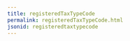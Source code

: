 ```yaml
---
title: registeredTaxTypeCode
permalink: registeredTaxTypeCode.html
jsonid: registeredtaxtypecode
---
```

